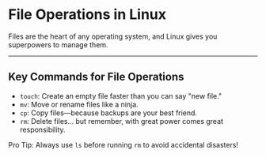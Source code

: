# File Operations in Linux

Files are the heart of any operating system, and Linux gives you superpowers to manage them.

---

## Key Commands for File Operations

- `touch`: Create an empty file faster than you can say "new file."
- `mv`: Move or rename files like a ninja.
- `cp`: Copy files—because backups are your best friend.
- `rm`: Delete files... but remember, with great power comes great responsibility.

Pro Tip: Always use `ls` before running `rm` to avoid accidental disasters!
